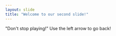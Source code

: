 ```yaml
---
layout: slide
title: "Welcome to our second slide!"
---
```

"Don't stop playing!"
Use the left arrow to go back!
